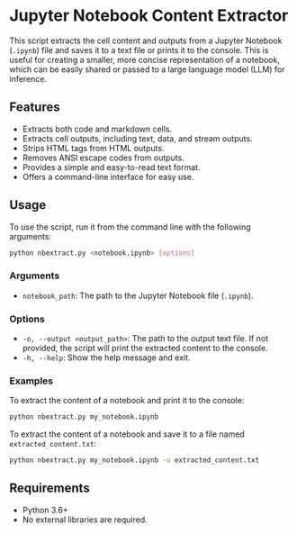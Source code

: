 # Jupyter Notebook Content Extractor

This script extracts the cell content and outputs from a Jupyter Notebook (`.ipynb`) file and saves it to a text file or prints it to the console. This is useful for creating a smaller, more concise representation of a notebook, which can be easily shared or passed to a large language model (LLM) for inference.

## Features

- Extracts both code and markdown cells.
- Extracts cell outputs, including text, data, and stream outputs.
- Strips HTML tags from HTML outputs.
- Removes ANSI escape codes from outputs.
- Provides a simple and easy-to-read text format.
- Offers a command-line interface for easy use.

## Usage

To use the script, run it from the command line with the following arguments:

```bash
python nbextract.py <notebook.ipynb> [options]
```

### Arguments

- `notebook_path`: The path to the Jupyter Notebook file (`.ipynb`).

### Options

- `-o, --output <output_path>`: The path to the output text file. If not provided, the script will print the extracted content to the console.
- `-h, --help`: Show the help message and exit.

### Examples

To extract the content of a notebook and print it to the console:

```bash
python nbextract.py my_notebook.ipynb
```

To extract the content of a notebook and save it to a file named `extracted_content.txt`:

```bash
python nbextract.py my_notebook.ipynb -o extracted_content.txt
```

## Requirements

- Python 3.6+
- No external libraries are required.
